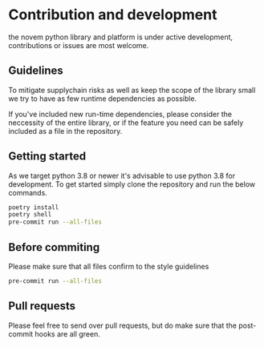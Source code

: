 # Contribution and development
the novem python library and platform is under active development, contributions
or issues are most welcome.

## Guidelines
To mitigate supplychain risks as well as keep the scope of the library small
we try to have as few runtime dependencies as possible.

If you've included new run-time dependencies, please consider the neccessity
of the entire library, or if the feature you need can be safely included as a
file in the repository.


## Getting started
As we target python 3.8 or newer it's advisable to use python 3.8 for
development. To get started simply clone the repository and run the below
commands.

```bash
poetry install
poetry shell
pre-commit run --all-files
```

## Before commiting
Please make sure that all files confirm to the style guidelines

```bash
pre-commit run --all-files
```

## Pull requests
Please feel free to send over pull requests, but do make sure that the
post-commit hooks are all green.
